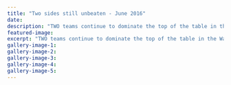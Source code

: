```yaml
---
title: "Two sides still unbeaten - June 2016"
date: 
description: "TWO teams continue to dominate the top of the table in the Wanganui Premier One netball championship after the fourth round on Monday night. Phillips Electrical WHS & Wanganui Car Centre Kaierau ..."
featured-image: 
excerpt: "TWO teams continue to dominate the top of the table in the Wanganui Premier One netball championship after the fourth round on Monday night. Phillips Electrical Whanganui High School and Wanganui Car Centre Kaierau are tied on 12 points and remain the only unbeaten sides in the eight-team competition."
gallery-image-1: 
gallery-image-2: 
gallery-image-3: 
gallery-image-4: 
gallery-image-5: 
---
```

